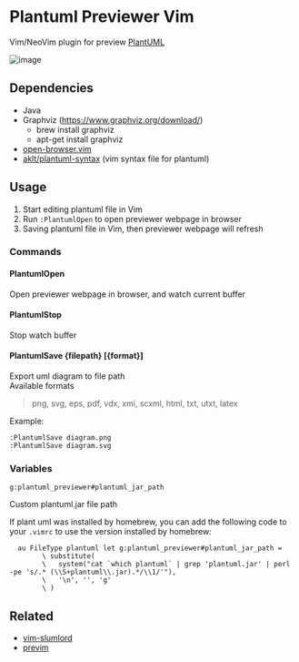 # Plantuml Previewer Vim
Vim/NeoVim plugin for preview [PlantUML](http://plantuml.com/)

![image](https://user-images.githubusercontent.com/1709861/40650003-dcd75a76-6364-11e8-8cb1-40d710a0cc0a.png)

## Dependencies
* Java
* Graphviz (https://www.graphviz.org/download/)
  * brew install graphviz
  * apt-get install graphviz
* [open-browser.vim](https://github.com/tyru/open-browser.vim)
* [aklt/plantuml-syntax](https://github.com/aklt/plantuml-syntax) (vim syntax file for plantuml)

## Usage
1. Start editing plantuml file in Vim
2. Run `:PlantumlOpen` to open previewer webpage in browser
3. Saving plantuml file in Vim, then previewer webpage will refresh

### Commands

#### PlantumlOpen
Open previewer webpage in browser, and watch current buffer

#### PlantumlStop
Stop watch buffer

#### PlantumlSave {filepath} [{format}]
Export uml diagram to file path  
Available formats  
> png, svg, eps, pdf, vdx, xmi,
> scxml, html, txt, utxt, latex

Example:
```
:PlantumlSave diagram.png
:PlantumlSave diagram.svg
```

### Variables
```
g:plantuml_previewer#plantuml_jar_path
```
Custom plantuml.jar file path

If plant uml was installed by homebrew, you can add the following code to your `.vimrc` to use the version installed by homebrew:

```vim
  au FileType plantuml let g:plantuml_previewer#plantuml_jar_path = 
        \ substitute(
        \   system("cat `which plantuml` | grep 'plantuml.jar' | perl -pe 's/.* (\\S+plantuml\\.jar).*/\\1/'"),
        \   '\n', '', 'g'
        \ )
```

## Related
* [vim-slumlord](https://github.com/scrooloose/vim-slumlord)
* [previm](https://github.com/kannokanno/previm)
